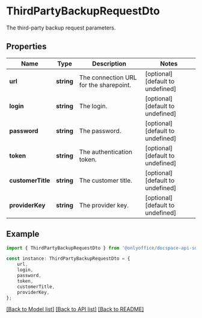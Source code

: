 # ThirdPartyBackupRequestDto

The third-party backup request parameters.

## Properties

Name | Type | Description | Notes
------------ | ------------- | ------------- | -------------
**url** | **string** | The connection URL for the sharepoint. | [optional] [default to undefined]
**login** | **string** | The login. | [optional] [default to undefined]
**password** | **string** | The password. | [optional] [default to undefined]
**token** | **string** | The authentication token. | [optional] [default to undefined]
**customerTitle** | **string** | The customer title. | [optional] [default to undefined]
**providerKey** | **string** | The provider key. | [optional] [default to undefined]

## Example

```typescript
import { ThirdPartyBackupRequestDto } from '@onlyoffice/docspace-api-sdk';

const instance: ThirdPartyBackupRequestDto = {
    url,
    login,
    password,
    token,
    customerTitle,
    providerKey,
};
```

[[Back to Model list]](../README.md#documentation-for-models) [[Back to API list]](../README.md#documentation-for-api-endpoints) [[Back to README]](../README.md)

